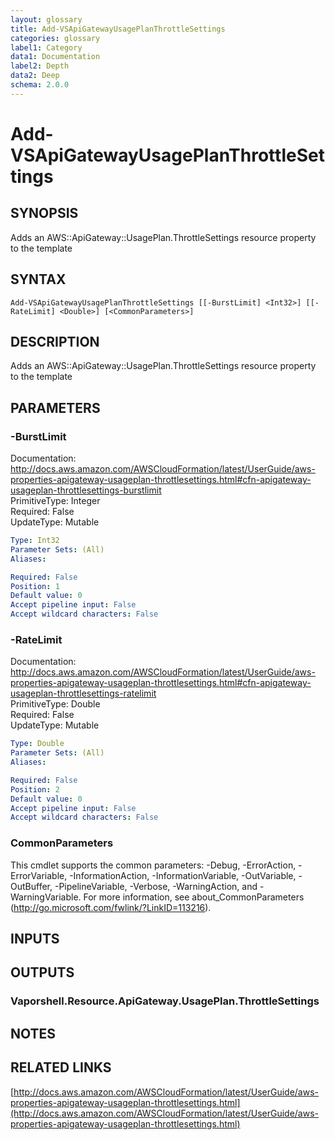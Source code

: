 ```yaml
---
layout: glossary
title: Add-VSApiGatewayUsagePlanThrottleSettings
categories: glossary
label1: Category
data1: Documentation
label2: Depth
data2: Deep
schema: 2.0.0
---
```


# Add-VSApiGatewayUsagePlanThrottleSettings

## SYNOPSIS
Adds an AWS::ApiGateway::UsagePlan.ThrottleSettings resource property to the template

## SYNTAX

```
Add-VSApiGatewayUsagePlanThrottleSettings [[-BurstLimit] <Int32>] [[-RateLimit] <Double>] [<CommonParameters>]
```

## DESCRIPTION
Adds an AWS::ApiGateway::UsagePlan.ThrottleSettings resource property to the template

## PARAMETERS

### -BurstLimit
Documentation: http://docs.aws.amazon.com/AWSCloudFormation/latest/UserGuide/aws-properties-apigateway-usageplan-throttlesettings.html#cfn-apigateway-usageplan-throttlesettings-burstlimit    
PrimitiveType: Integer    
Required: False    
UpdateType: Mutable

```yaml
Type: Int32
Parameter Sets: (All)
Aliases:

Required: False
Position: 1
Default value: 0
Accept pipeline input: False
Accept wildcard characters: False
```

### -RateLimit
Documentation: http://docs.aws.amazon.com/AWSCloudFormation/latest/UserGuide/aws-properties-apigateway-usageplan-throttlesettings.html#cfn-apigateway-usageplan-throttlesettings-ratelimit    
PrimitiveType: Double    
Required: False    
UpdateType: Mutable

```yaml
Type: Double
Parameter Sets: (All)
Aliases:

Required: False
Position: 2
Default value: 0
Accept pipeline input: False
Accept wildcard characters: False
```

### CommonParameters
This cmdlet supports the common parameters: -Debug, -ErrorAction, -ErrorVariable, -InformationAction, -InformationVariable, -OutVariable, -OutBuffer, -PipelineVariable, -Verbose, -WarningAction, and -WarningVariable.
For more information, see about_CommonParameters (http://go.microsoft.com/fwlink/?LinkID=113216).

## INPUTS

## OUTPUTS

### Vaporshell.Resource.ApiGateway.UsagePlan.ThrottleSettings

## NOTES

## RELATED LINKS

[http://docs.aws.amazon.com/AWSCloudFormation/latest/UserGuide/aws-properties-apigateway-usageplan-throttlesettings.html](http://docs.aws.amazon.com/AWSCloudFormation/latest/UserGuide/aws-properties-apigateway-usageplan-throttlesettings.html)

